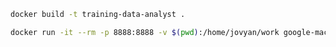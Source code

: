 


``` sh
docker build -t training-data-analyst .
```

``` sh
docker run -it --rm -p 8888:8888 -v $(pwd):/home/jovyan/work google-machine-learning
```

